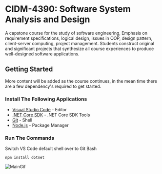 # CIDM-4390: Software System Analysis and Design
A capstone course for the study of software engineering, Emphasis on requirement specifications, logical design, issues in OOP, design pattern, client-server computing, project management. Students construct original and significant projects that synthesize all course experiences to produce well-designed software applications.

## Getting Started
More content will be added as the course continues, in the mean time there are a few dependency's required to get started.

### Install The Following Applications
* [Visual Studio Code](https://code.visualstudio.com/download) - Editor
* [.NET Core SDK](https://dotnet.microsoft.com/download) - .NET Core SDK Tools
* [Git](https://git-scm.com/download) - Shell
* [Node.js](https://nodejs.org/en/) - Package Manager

### Run The Commands
Switch VS Code default shell over to Git Bash
```
npm install dotnet
```
![MainGif](https://media.giphy.com/media/JIX9t2j0ZTN9S/giphy.gif)